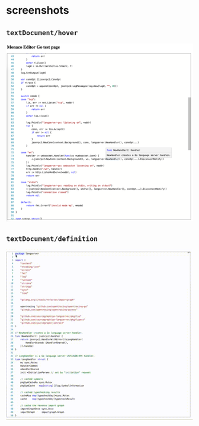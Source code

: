 # screenshots

## `textDocument/hover`

![../images/textDocument/hover.png](../images/textDocument/hover.png)

## `textDocument/definition`

![../images/textDocument/definition.gif](../images/textDocument/definition.gif)

